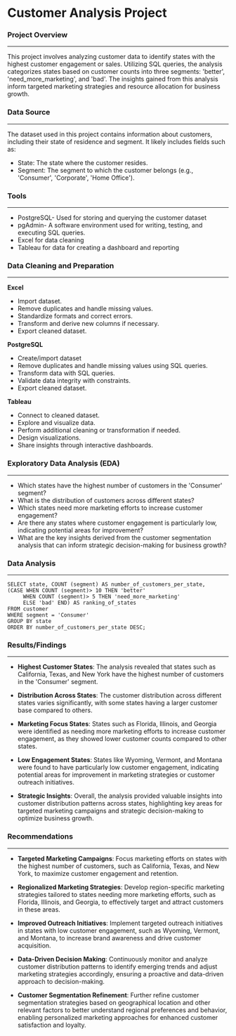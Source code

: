 #  Customer Analysis Project

### Project Overview
---
This project involves analyzing customer data to identify states with the highest customer engagement or sales. Utilizing SQL queries, the analysis categorizes states based on customer counts into three segments: 'better', 'need_more_marketing', and 'bad'. The insights gained from this analysis inform targeted marketing strategies and resource allocation for business growth.

### Data Source
---

The dataset used in this project contains information about customers, including their state of residence and segment. It likely includes fields such as:

- State: The state where the customer resides.
- Segment: The segment to which the customer belongs (e.g., 'Consumer', 'Corporate', 'Home Office').

### Tools 
---
- PostgreSQL- Used for storing and querying the customer dataset 
- pgAdmin- A software environment used for writing, testing, and executing SQL queries. 
- Excel for data cleaning
- Tableau for data for creating a dashboard and reporting

### Data Cleaning and Preparation
---
**Excel**

- Import dataset.
- Remove duplicates and handle missing values.
- Standardize formats and correct errors.
- Transform and derive new columns if necessary.
- Export cleaned dataset.
  
**PostgreSQL**

- Create/import dataset
- Remove duplicates and handle missing values using SQL queries.
- Transform data with SQL queries.
- Validate data integrity with constraints.
- Export cleaned dataset.
  
**Tableau**

- Connect to cleaned dataset.
- Explore and visualize data.
- Perform additional cleaning or transformation if needed.
- Design visualizations.
- Share insights through interactive dashboards.

### Exploratory Data Analysis (EDA)
---
- Which states have the highest number of customers in the 'Consumer' segment?
- What is the distribution of customers across different states?
- Which states need more marketing efforts to increase customer engagement?
- Are there any states where customer engagement is particularly low, indicating potential areas for improvement?
- What are the key insights derived from the customer segmentation analysis that can inform strategic decision-making for business growth?

### Data Analysis
---
```slq
SELECT state, COUNT (segment) AS number_of_customers_per_state, 
(CASE WHEN COUNT (segment)> 10 THEN 'better'
     WHEN COUNT (segment)> 5 THEN 'need_more_marketing'
	 ELSE 'bad' END) AS ranking_of_states
FROM customer
WHERE segment = 'Consumer'
GROUP BY state
ORDER BY number_of_customers_per_state DESC;
```
### Results/Findings
---
- **Highest Customer States**: The analysis revealed that states such as California, Texas, and New York have the highest number of customers in the 'Consumer' segment.

- **Distribution Across States**: The customer distribution across different states varies significantly, with some states having a larger customer base compared to others.

- **Marketing Focus States**: States such as Florida, Illinois, and Georgia were identified as needing more marketing efforts to increase customer engagement, as they showed lower customer counts compared to other states.

- **Low Engagement States**: States like Wyoming, Vermont, and Montana were found to have particularly low customer engagement, indicating potential areas for improvement in marketing strategies or customer outreach initiatives.

- **Strategic Insights**: Overall, the analysis provided valuable insights into customer distribution patterns across states, highlighting key areas for targeted marketing campaigns and strategic decision-making to optimize business growth.

### Recommendations
---
- **Targeted Marketing Campaigns**: Focus marketing efforts on states with the highest number of customers, such as California, Texas, and New York, to maximize customer engagement and retention.

- **Regionalized Marketing Strategies**: Develop region-specific marketing strategies tailored to states needing more marketing efforts, such as Florida, Illinois, and Georgia, to effectively target and attract customers in these areas.

- **Improved Outreach Initiatives**: Implement targeted outreach initiatives in states with low customer engagement, such as Wyoming, Vermont, and Montana, to increase brand awareness and drive customer acquisition.

- **Data-Driven Decision Making**: Continuously monitor and analyze customer distribution patterns to identify emerging trends and adjust marketing strategies accordingly, ensuring a proactive and data-driven approach to decision-making.

- **Customer Segmentation Refinement**: Further refine customer segmentation strategies based on geographical location and other relevant factors to better understand regional preferences and behavior, enabling personalized marketing approaches for enhanced customer satisfaction and loyalty.
